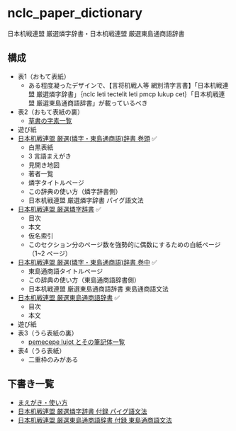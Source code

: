# nclc_paper_dictionary
日本机戦連盟 厳選燐字辞書・日本机戦連盟 厳選東島通商語辞書

## 構成

- 表1（おもて表紙）
    - ある程度凝ったデザインで、【言将机戦人等 網別清字言書】「日本机戦連盟 厳選燐字辞書」｛nclc leti tectelit leti pmcp lukup cet｝「日本机戦連盟 厳選東島通商語辞書」が載っているべき
- 表2（おもて表紙の裏）
    - [草書の字素一覧](./pruamarn.png)
- 遊び紙
- [日本机戦連盟 厳選(燐字・東島通商語)辞書 巻頭](https://github.com/sozysozbot/nclc_paper_dictionary_opening) ✅
    - 白黒表紙
    - 3 言語まえがき
    - 見開き地図
    - 著者一覧
    - 燐字タイトルページ
    - この辞典の使い方（燐字辞書側）
    - 日本机戦連盟 厳選燐字辞書 パイグ語文法
- [日本机戦連盟 厳選燐字辞書](https://github.com/sozysozbot/linzklar_paper_dictionary) ✅
    - 目次
    - 本文
    - 仮名索引
    - このセクション分のページ数を強勢的に偶数にするための白紙ページ（1~2 ページ）
- [日本机戦連盟 厳選(燐字・東島通商語)辞書 巻中](https://github.com/sozysozbot/nclc_paper_dictionary_middle) ✅
    - 東島通商語タイトルページ
    - この辞典の使い方（東島通商語辞書側）
    - 日本机戦連盟 厳選東島通商語辞書 東島通商語文法
- [日本机戦連盟 厳選東島通商語辞書](https://github.com/sozysozbot/pmcp_50on/tree/master/dictionary) ✅
    - 目次
    - 本文
- 遊び紙
- 表3（うら表紙の裏）
    - [pemecepe lujot とその筆記体一覧](./pmcp_lujot.png)
- 表4（うら表紙）
    - 二重枠のみがある

## 下書き一覧

- [まえがき・使い方](https://docs.google.com/document/d/1_t9i9R9AgrOLyAK_IUxq7XRrvhedA9Qs7AJiiMfAkmQ/edit?tab=t.0)
- [日本机戦連盟 厳選燐字辞書 付録 パイグ語文法](https://docs.google.com/document/d/1Yhr4IRTKGkWdS5DkxuE_Om0ZadrI02jBoBuGLaLXioc/edit?tab=t.0)
- [日本机戦連盟 厳選東島通商語辞書 付録 東島通商語文法](https://docs.google.com/document/d/1Bnmwgg3O1oEmYMOcdTGDBECVKKcTgBQAZpxPJqdbW38/edit?tab=t.0)
